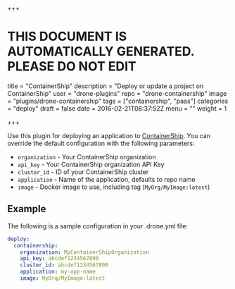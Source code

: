 +++

# THIS DOCUMENT IS AUTOMATICALLY GENERATED. PLEASE DO NOT EDIT

title = "ContainerShip"
description = "Deploy or update a project on ContainerShip"
user = "drone-plugins"
repo = "drone-containership"
image = "plugins/drone-containership"
tags = ["containership", "paas"]
categories = "deploy"
draft = false
date = 2016-02-21T08:37:52Z
menu = ""
weight = 1

+++

Use this plugin for deploying an application to [ContainerShip](https://containership.io).
You can override the default configuration with the following parameters:

- `organization` - Your ContainerShip organization
- `api_key` - Your ContainerShip organization API Key
- `cluster_id` - ID of your ContainerShip cluster
- `application` - Name of the application, defaults to repo name
- `image` - Docker image to use, including tag (`MyOrg/MyImage:latest`)

## Example

The following is a sample configuration in your .drone.yml file:

```yaml
deploy:
  containership:
    organization: MyContainerShipOrganization
    api_key: abcdef1234567890
    cluster_id: abcdef1234567890
    application: my-app-name
    image: MyOrg/MyImage:latest
```


